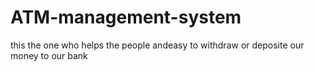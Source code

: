 # ATM-management-system
this the one who helps the people andeasy   to withdraw  or deposite our money to our bank
